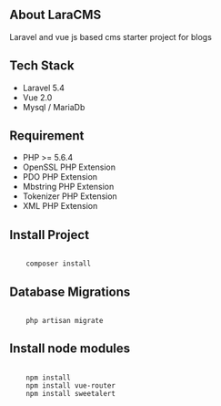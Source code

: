 ## About LaraCMS

Laravel and vue js based cms starter project for blogs

## Tech Stack
- Laravel 5.4
- Vue 2.0
- Mysql / MariaDb

## Requirement
- PHP >= 5.6.4
- OpenSSL PHP Extension
- PDO PHP Extension
- Mbstring PHP Extension
- Tokenizer PHP Extension
- XML PHP Extension

## Install Project
<code>
	composer install
</code>

## Database Migrations
<code>
	php artisan migrate
</code>

## Install node modules
<code>
	npm install
	npm install vue-router
	npm install sweetalert
</code>
